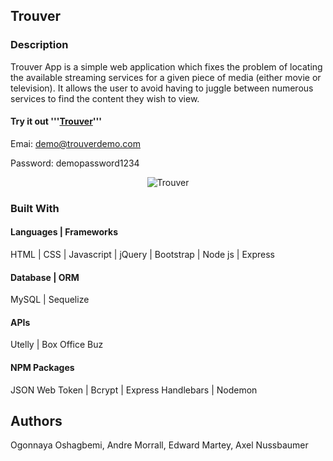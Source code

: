 ## Trouver

### Description

Trouver App is a simple web application which fixes the problem of locating the available streaming services for a given piece of media (either movie or television). It allows the user to avoid having to juggle between numerous services to find the content they wish to view.

#### Try it out '''[Trouver](http://https://obscure-depths-57461.herokuapp.com/)'''

Emai: demo@trouverdemo.com

Password: demopassword1234

<p align="center">
  <img alt='Trouver' src="https://github.com/Ogonnaya/P2-Heroku/blob/master/public/assets/trouver.jpg"></br>
</p>

### Built With

#### Languages | Frameworks

HTML | CSS | Javascript | jQuery | Bootstrap | Node js | Express

#### Database | ORM

MySQL | Sequelize

#### APIs

Utelly | Box Office Buz

#### NPM Packages

JSON Web Token | Bcrypt | Express Handlebars | Nodemon

## Authors

Ogonnaya Oshagbemi, Andre Morrall, Edward Martey, Axel Nussbaumer
